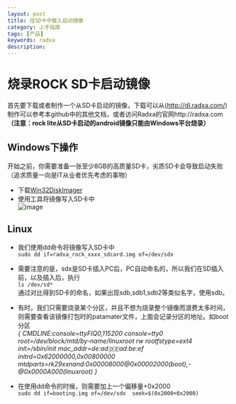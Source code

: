 ```yaml
---
layout: post
title: 往SD卡中载入启动镜像
category: 上手指南
tags: [产品]
keywords: radxa
description: 
---
```


# 烧录ROCK SD卡启动镜像  

首先要下载或者制作一个从SD卡启动的镜像，下载可以从(http://dl.radxa.com/)  
制作可以参考本github中的其他文档，或者访问Radxa的官网http://radxa.com  
**（注意：rock lite从SD卡启动的android镜像只能由Windows平台烧录）**  

## Windows下操作  

开始之前，你需要准备一张至少8GB的高质量SD卡，劣质SD卡会导致启动失败（追求质量一向是IT从业者优先考虑的事物）  

* 下载[Win32DiskImager](http://sourceforge.net/projects/win32diskimager/files/latest/download)  
* 使用工具将镜像写入SD卡中  
![image](http://radxa.com/mw/images/3/38/Win32DiskImager.png)  

## Linux  

* 我们使用dd命令将镜像写入SD卡中  
  `sudo dd if=radxa_rock_xxxx_sdcard.img of=/dev/sdx`  

* 需要注意的是，sdx是SD卡插入PC后，PC自动命名的，所以我们在SD插入前，以及插入后，执行  
  `ls /dev/sd*`  
  通过对比得到SD卡的命名，如果出现sdb,sdb1,sdb2等类似名字，使用sdb。  

* 有时，我们只需要烧录某个分区，并且不想为烧录整个镜像而浪费太多时间，则需要查看该镜像打包时的patamater文件，上面会记录分区的地址。如boot分区   
*{
	CMDLINE:console=ttyFIQ0,115200 console=tty0 root=/dev/block/mtd/by-name/linuxroot rw 	rootfstype=ext4 init=/sbin/init mac_addr=de:ad:de:ad:be:ef initrd=0x62000000,0x00800000 	mtdparts=rk29xxnand:0x00008000@0x00002000(boot),-@0x0000A000(linuxroot)
}*

* 在使用dd命令的时候，则需要加上一个偏移量+0x2000  
  `sudo dd if=booting.img of=/dev/sdx  seek=$(0x2000+0x2000)`  
